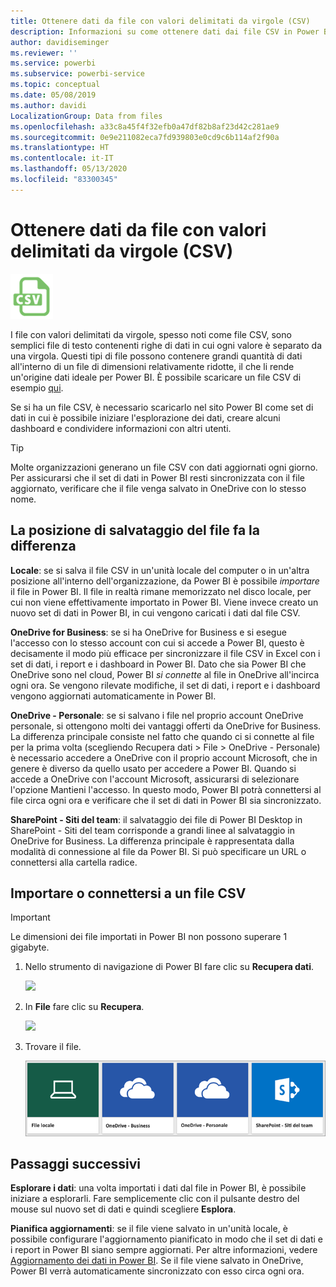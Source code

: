 ```yaml
---
title: Ottenere dati da file con valori delimitati da virgole (CSV)
description: Informazioni su come ottenere dati dai file CSV in Power BI
author: davidiseminger
ms.reviewer: ''
ms.service: powerbi
ms.subservice: powerbi-service
ms.topic: conceptual
ms.date: 05/08/2019
ms.author: davidi
LocalizationGroup: Data from files
ms.openlocfilehash: a33c8a45f4f32efb0a47df82b8af23d42c281ae9
ms.sourcegitcommit: 0e9e211082eca7fd939803e0cd9c6b114af2f90a
ms.translationtype: HT
ms.contentlocale: it-IT
ms.lasthandoff: 05/13/2020
ms.locfileid: "83300345"
---
```

# <a name="get-data-from-comma-separated-value-csv-files"></a>Ottenere dati da file con valori delimitati da virgole (CSV)
![](media/service-comma-separated-value-files/csv_icon.png)

I file con valori delimitati da virgole, spesso noti come file CSV, sono semplici file di testo contenenti righe di dati in cui ogni valore è separato da una virgola. Questi tipi di file possono contenere grandi quantità di dati all'interno di un file di dimensioni relativamente ridotte, il che li rende un'origine dati ideale per Power BI. È possibile scaricare un file CSV di esempio [qui](https://go.microsoft.com/fwlink/?LinkID=619356).

Se si ha un file CSV, è necessario scaricarlo nel sito Power BI come set di dati in cui è possibile iniziare l'esplorazione dei dati, creare alcuni dashboard e condividere informazioni con altri utenti.

>[!TIP]
>Molte organizzazioni generano un file CSV con dati aggiornati ogni giorno. Per assicurarsi che il set di dati in Power BI resti sincronizzata con il file aggiornato, verificare che il file venga salvato in OneDrive con lo stesso nome.

## <a name="where-your-file-is-saved-makes-a-difference"></a>La posizione di salvataggio del file fa la differenza
**Locale**: se si salva il file CSV in un'unità locale del computer o in un'altra posizione all'interno dell'organizzazione, da Power BI è possibile *importare* il file in Power BI. Il file in realtà rimane memorizzato nel disco locale, per cui non viene effettivamente importato in Power BI. Viene invece creato un nuovo set di dati in Power BI, in cui vengono caricati i dati dal file CSV.

**OneDrive for Business**: se si ha OneDrive for Business e si esegue l'accesso con lo stesso account con cui si accede a Power BI, questo è decisamente il modo più efficace per sincronizzare il file CSV in Excel con i set di dati, i report e i dashboard in Power BI. Dato che sia Power BI che OneDrive sono nel cloud, Power BI *si connette* al file in OneDrive all'incirca ogni ora. Se vengono rilevate modifiche, il set di dati, i report e i dashboard vengono aggiornati automaticamente in Power BI.

**OneDrive - Personale**: se si salvano i file nel proprio account OneDrive personale, si ottengono molti dei vantaggi offerti da OneDrive for Business. La differenza principale consiste nel fatto che quando ci si connette al file per la prima volta (scegliendo Recupera dati > File > OneDrive - Personale) è necessario accedere a OneDrive con il proprio account Microsoft, che in genere è diverso da quello usato per accedere a Power BI. Quando si accede a OneDrive con l'account Microsoft, assicurarsi di selezionare l'opzione Mantieni l'accesso. In questo modo, Power BI potrà connettersi al file circa ogni ora e verificare che il set di dati in Power BI sia sincronizzato.

**SharePoint - Siti del team**: il salvataggio dei file di Power BI Desktop in SharePoint - Siti del team corrisponde a grandi linee al salvataggio in OneDrive for Business. La differenza principale è rappresentata dalla modalità di connessione al file da Power BI. Si può specificare un URL o connettersi alla cartella radice.

## <a name="import-or-connect-to-a-csv-file"></a>Importare o connettersi a un file CSV
>[!IMPORTANT]
>Le dimensioni dei file importati in Power BI non possono superare 1 gigabyte.

1. Nello strumento di navigazione di Power BI fare clic su **Recupera dati**.
   
   ![](media/service-comma-separated-value-files/csv_get_data_button.png)
2. In **File** fare clic su **Recupera**.
   
   ![](media/service-comma-separated-value-files/csv_files_get.png)
3. Trovare il file.
   
   ![](media/service-comma-separated-value-files/csv_find_your_file.png)

## <a name="next-steps"></a>Passaggi successivi
**Esplorare i dati**: una volta importati i dati dal file in Power BI, è possibile iniziare a esplorarli. Fare semplicemente clic con il pulsante destro del mouse sul nuovo set di dati e quindi scegliere **Esplora**.

**Pianifica aggiornamenti**: se il file viene salvato in un'unità locale, è possibile configurare l'aggiornamento pianificato in modo che il set di dati e i report in Power BI siano sempre aggiornati. Per altre informazioni, vedere [Aggiornamento dei dati in Power BI](refresh-data.md). Se il file viene salvato in OneDrive, Power BI verrà automaticamente sincronizzato con esso circa ogni ora.

